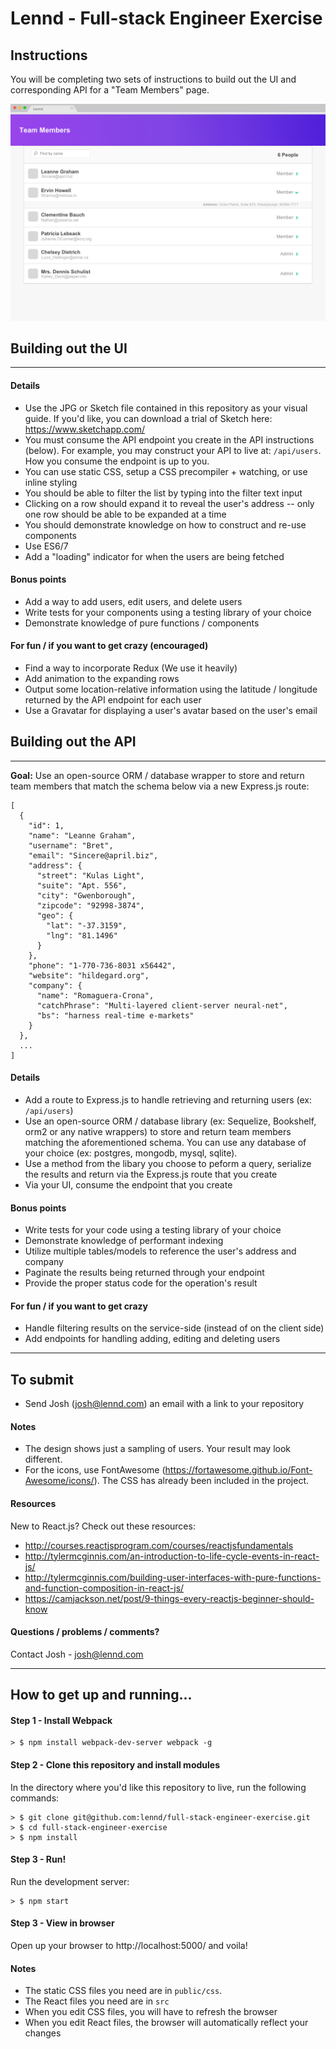# Lennd - Full-stack Engineer Exercise

## Instructions

You will be completing two sets of instructions to build out the UI and corresponding API for a "Team Members" page.

![alt text](https://github.com/lennd/full-stack-engineer-exercise/raw/master/excercise-design.png "Exercise")

## Building out the UI

------------

#### Details
- Use the JPG or Sketch file contained in this repository as your visual guide. If you'd like, you can download a trial of Sketch here: https://www.sketchapp.com/
- You must consume the API endpoint you create in the API instructions (below). For example, you may construct your API to live at: `/api/users`. How you consume the endpoint is up to you.
- You can use static CSS, setup a CSS precompiler + watching, or use inline styling
- You should be able to filter the list by typing into the filter text input
- Clicking on a row should expand it to reveal the user's address -- only one row should be able to be expanded at a time
- You should demonstrate knowledge on how to construct and re-use components
- Use ES6/7
- Add a "loading" indicator for when the users are being fetched

#### Bonus points
- Add a way to add users, edit users, and delete users
- Write tests for your components using a testing library of your choice
- Demonstrate knowledge of pure functions / components

#### For fun / if you want to get crazy (encouraged)
- Find a way to incorporate Redux (We use it heavily)
- Add animation to the expanding rows
- Output some location-relative information using the latitude / longitude returned by the API endpoint for each user
- Use a Gravatar for displaying a user's avatar based on the user's email

## Building out the API

------------

**Goal:** Use an open-source ORM / database wrapper to store and return team members that match the schema below via a new Express.js route:
```
[
  {
    "id": 1,
    "name": "Leanne Graham",
    "username": "Bret",
    "email": "Sincere@april.biz",
    "address": {
      "street": "Kulas Light",
      "suite": "Apt. 556",
      "city": "Gwenborough",
      "zipcode": "92998-3874",
      "geo": {
        "lat": "-37.3159",
        "lng": "81.1496"
      }
    },
    "phone": "1-770-736-8031 x56442",
    "website": "hildegard.org",
    "company": {
      "name": "Romaguera-Crona",
      "catchPhrase": "Multi-layered client-server neural-net",
      "bs": "harness real-time e-markets"
    }
  },
  ...
]
```

#### Details
- Add a route to Express.js to handle retrieving and returning users (ex: `/api/users`)
- Use an open-source ORM / database library (ex: Sequelize, Bookshelf, orm2 or any native wrappers) to store and return team members matching the aforementioned schema. You can use any database of your choice (ex: postgres, mongodb, mysql, sqlite).
- Use a method from the libary you choose to peform a query, serialize the results and return via the Express.js route that you create
- Via your UI, consume the endpoint that you create

#### Bonus points
- Write tests for your code using a testing library of your choice
- Demonstrate knowledge of performant indexing
- Utilize multiple tables/models to reference the user's address and company
- Paginate the results being returned through your endpoint
- Provide the proper status code for the operation's result

#### For fun / if you want to get crazy
- Handle filtering results on the service-side (instead of on the client side)
- Add endpoints for handling adding, editing and deleting users

------------

## To submit
- Send Josh (josh@lennd.com) an email with a link to your repository

#### Notes
- The design shows just a sampling of users. Your result may look different.
- For the icons, use FontAwesome (https://fortawesome.github.io/Font-Awesome/icons/). The CSS has already been included in the project.

#### Resources
New to React.js? Check out these resources:
- http://courses.reactjsprogram.com/courses/reactjsfundamentals
- http://tylermcginnis.com/an-introduction-to-life-cycle-events-in-react-js/
- http://tylermcginnis.com/building-user-interfaces-with-pure-functions-and-function-composition-in-react-js/
- https://camjackson.net/post/9-things-every-reactjs-beginner-should-know

#### Questions / problems / comments?
Contact Josh - josh@lennd.com

---

## How to get up and running...

#### Step 1 - Install Webpack
```
> $ npm install webpack-dev-server webpack -g
```

#### Step 2 - Clone this repository and install modules
In the directory where you'd like this repository to live, run the following commands:

```
> $ git clone git@github.com:lennd/full-stack-engineer-exercise.git
> $ cd full-stack-engineer-exercise
> $ npm install
```

#### Step 3 - Run!
Run the development server:
```
> $ npm start
```

#### Step 3 - View in browser
Open up your browser to http://localhost:5000/ and voila!

#### Notes
- The static CSS files you need are in `public/css`.
- The React files you need are in `src`
- When you edit CSS files, you will have to refresh the browser
- When you edit React files, the browser will automatically reflect your changes
